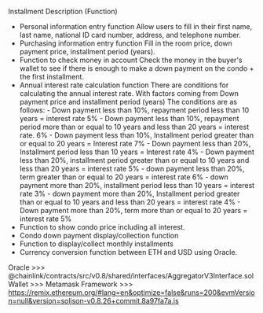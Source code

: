 Installment Description (Function)
- Personal information entry function
Allow users to fill in their first name, last name, national ID card number, address, and telephone number.
- Purchasing information entry function
Fill in the room price, down payment price, installment period (years).
- Function to check money in account
Check the money in the buyer's wallet to see if there is enough to make a down payment on the condo + the first installment.
- Annual interest rate calculation function
There are conditions for calculating the annual interest rate. With factors coming from Down payment price and installment period (years)
The conditions are as follows: - Down payment less than 10%, repayment period less than 10 years = interest rate 5% - Down payment less than 10%, repayment period more than or equal to 10 years and less than 20 years = interest rate.
6% - Down payment less than 10%, Installment period greater than or equal to 20 years = Interest rate 7% - Down payment less than 20%, Installment period less than 10 years = Interest rate 4% - Down payment less than 20%, installment period greater than or equal to 10 years and less than 20 years = interest rate
5% - down payment less than 20%, term greater than or equal to 20 years = interest rate 6% - down payment more than 20%, installment period less than 10 years = interest rate 3% - down payment more than 20%, Installment period greater than or equal to 10 years and less than 20 years = interest rate
4% - Down payment more than 20%, term more than or equal to 20 years = interest rate 5%
- Function to show condo price including all interest.
- Condo down payment display/collection function
- Function to display/collect monthly installments
- Currency conversion function between ETH and USD using Oracle.


Oracle >>> @chainlink/contracts/src/v0.8/shared/interfaces/AggregatorV3Interface.sol
Wallet >>> Metamask
Framework >>> https://remix.ethereum.org/#lang=en&optimize=false&runs=200&evmVersion=null&version=soljson-v0.8.26+commit.8a97fa7a.js
